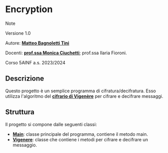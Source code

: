 # Encryption

> [!NOTE]
> Versione 1.0
> 
> Autore:  [**Matteo Bagnoletti Tini**](https://github.com/matbagnoletti)
> 
> Docenti: [**prof.ssa Monica Ciuchetti**](https://github.com/mciuchetti); prof.ssa Ilaria Fioroni.
> 
> Corso 5AINF a.s. 2023/2024

## Descrizione
Questo progetto è un semplice programma di cifratura/decifratura. Esso utilizza l'algoritmo del [**cifrario di Vigenère**](https://it.wikipedia.org/wiki/Cifrario_di_Vigen%C3%A8re) per cifrare e decifrare messaggi.

## Struttura
Il progetto si compone dalle seguenti classi:
- [**Main**](Main.java): classe principale del programma, contiene il metodo main.
- [**Vigenere**](Vigenere.java): classe che contiene i metodi per cifrare e decifrare un messaggio.
